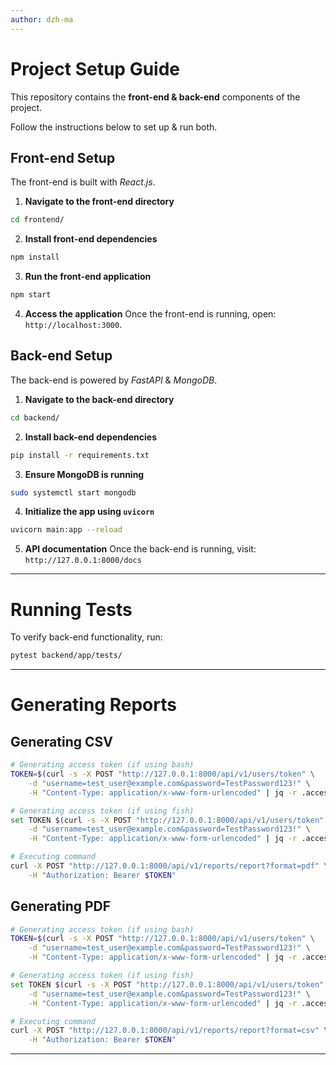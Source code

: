 ```yaml
---
author: dzh-ma
---
```


# Project Setup Guide

This repository contains the **front-end & back-end** components of the project.

Follow the instructions below to set up & run both.

## Front-end Setup

The front-end is built with *React.js*.

1. **Navigate to the front-end directory**
```bash
cd frontend/
```

2. **Install front-end dependencies**
```bash
npm install
```

3. **Run the front-end application**
```bash
npm start
```

4. **Access the application**
Once the front-end is running, open: `http://localhost:3000`.

## Back-end Setup

The back-end is powered by *FastAPI* & *MongoDB*.

1. **Navigate to the back-end directory**
```bash
cd backend/
```

2. **Install back-end dependencies**
```bash
pip install -r requirements.txt
```

3. **Ensure MongoDB is running**
```bash
sudo systemctl start mongodb
```

4. **Initialize the app using `uvicorn`**
```bash
uvicorn main:app --reload 
```

5. **API documentation**
    Once the back-end is running, visit: `http://127.0.0.1:8000/docs`

---

# Running Tests

To verify back-end functionality, run:
```bash
pytest backend/app/tests/
```

---

# Generating Reports

## Generating CSV

```bash
# Generating access token (if using bash)
TOKEN=$(curl -s -X POST "http://127.0.0.1:8000/api/v1/users/token" \
    -d "username=test_user@example.com&password=TestPassword123!" \
    -H "Content-Type: application/x-www-form-urlencoded" | jq -r .access_token)

# Generating access token (if using fish)
set TOKEN $(curl -s -X POST "http://127.0.0.1:8000/api/v1/users/token" \
    -d "username=test_user@example.com&password=TestPassword123!" \
    -H "Content-Type: application/x-www-form-urlencoded" | jq -r .access_token)

# Executing command
curl -X POST "http://127.0.0.1:8000/api/v1/reports/report?format=pdf" \
    -H "Authorization: Bearer $TOKEN"
```

## Generating PDF

```bash
# Generating access token (if using bash)
TOKEN=$(curl -s -X POST "http://127.0.0.1:8000/api/v1/users/token" \
    -d "username=test_user@example.com&password=TestPassword123!" \
    -H "Content-Type: application/x-www-form-urlencoded" | jq -r .access_token)

# Generating access token (if using fish)
set TOKEN $(curl -s -X POST "http://127.0.0.1:8000/api/v1/users/token" \
    -d "username=test_user@example.com&password=TestPassword123!" \
    -H "Content-Type: application/x-www-form-urlencoded" | jq -r .access_token)

# Executing command
curl -X POST "http://127.0.0.1:8000/api/v1/reports/report?format=csv" \
    -H "Authorization: Bearer $TOKEN"
```

---
